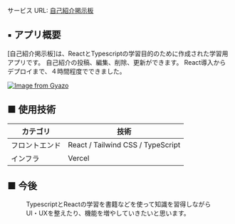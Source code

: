 サービス URL: [自己紹介掲示板](https://self-introduction-tanakaryo-board.vercel.app/)


## ▪️ アプリ概要

[自己紹介掲示板]は、ReactとTypescriptの学習目的のために作成された学習用アプリです。
自己紹介の投稿、編集、削除、更新ができます。
React導入からデプロイまで、４時間程度でできました。

[![Image from Gyazo](https://i.gyazo.com/bc1826c46801eefab4c7bd1e38bf4d38.png)](https://gyazo.com/bc1826c46801eefab4c7bd1e38bf4d38)

## ■ 使用技術

| カテゴリ       | 技術                                                                     |
| -------------- | ------------------------------------------------------------------------ |
| フロントエンド | React / Tailwind CSS / TypeScript                            |
| インフラ       |Vercel                                                  |



## ■ 今後
　　　TypescriptとReactの学習を書籍などを使って知識を習得しながら
　　　UI・UXを整えたり、機能を増やしていきたいと思います。
